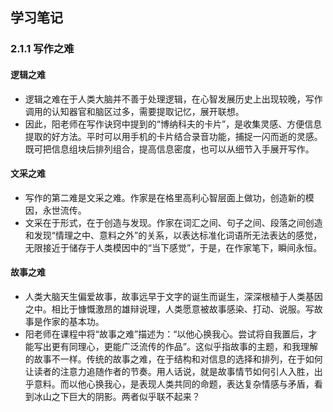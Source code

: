 ## 学习笔记
### 2.1.1 写作之难
#### 逻辑之难
* 逻辑之难在于人类大脑并不善于处理逻辑，在心智发展历史上出现较晚，写作调用的认知器官和脑区过多，需要提取记忆，展开联想。
* 因此，阳老师在写作诀窍中提到的“博纳科夫的卡片”，是收集灵感、方便信息提取的好方法。平时可以用手机的卡片结合录音功能，捕捉一闪而逝的灵感。既可把信息组块后排列组合，提高信息密度，也可以从细节入手展开写作。

#### 文采之难
* 写作的第二难是文采之难。作家是在格里高利心智层面上做功，创造新的模因，永世流传。
* 文采在于形式，在于创造与发现。作家在词汇之间、句子之间、段落之间创造和发现“情理之中、意料之外”的关系，以表达标准化词语所无法表达的感觉，无限接近于储存于人类模因中的“当下感觉”，于是，在作家笔下，瞬间永恒。

#### 故事之难
* 人类大脑天生偏爱故事，故事远早于文字的诞生而诞生，深深根植于人类基因之中。相比于慷慨激昂的雄辩说理，人类愿意被故事感染、打动、说服。写故事是作家的基本功。
* 阳老师在课程中将“故事之难”描述为：“以他心换我心。尝试将自我置后，才能写出更有同理心，更能广泛流传的作品”。这似乎指故事的主题，和我理解的故事不一样。传统的故事之难，在于结构和对信息的选择和排列，在于如何让读者的注意力追随作者的节奏。用人话说，就是故事情节如何引人入胜，出乎意料。而以他心换我心，是表现人类共同的命题，表达复杂情感与矛盾，看到冰山之下巨大的阴影。两者似乎联不起来？
